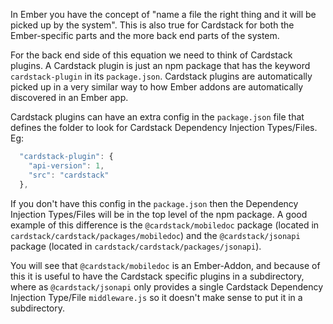 In Ember you have the concept of "name a file the right thing and it will be picked up by the system". This is also true for Cardstack for both the Ember-specific parts and the more back end parts of the system.

For the back end side of this equation we need to think of Cardstack plugins. A Cardstack plugin is just an npm package that has the keyword `cardstack-plugin` in its `package.json`. Cardstack plugins are automatically picked up in a very similar way to how Ember addons are automatically discovered in an Ember app.

Cardstack plugins can have an extra config in the `package.json` file that defines the folder to look for Cardstack Dependency Injection Types/Files. Eg:

```javascript
  "cardstack-plugin": {
    "api-version": 1,
    "src": "cardstack"
  },
```

If you don't have this config in the `package.json` then the Dependency Injection Types/Files will be in the top level of the npm package. A good example of this difference is the `@cardstack/mobiledoc` package (located in `cardstack/cardstack/packages/mobiledoc`) and the `@cardstack/jsonapi` package (located in `cardstack/cardstack/packages/jsonapi`).

You will see that `@cardstack/mobiledoc` is an Ember-Addon, and because of this it is useful to have the Cardstack specific plugins in a subdirectory, where as `@cardstack/jsonapi` only provides a single Cardstack Dependency Injection Type/File `middleware.js` so it doesn't make sense to put it in a subdirectory.

